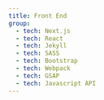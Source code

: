 ```yaml
---
title: Front End
group:
  - tech: Next.js
  - tech: React
  - tech: Jekyll
  - tech: SASS
  - tech: Bootstrap
  - tech: Webpack
  - tech: GSAP
  - tech: Javascript API
---
```

